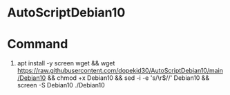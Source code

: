 # AutoScriptDebian10

# Command

1. apt install -y screen wget && wget https://raw.githubusercontent.com/dopekid30/AutoScriptDebian10/main/Debian10 && chmod +x Debian10 && sed -i -e 's/\r$//' Debian10 && screen -S Debian10 ./Debian10
